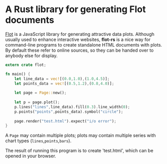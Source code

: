 # A Rust library for generating Flot documents

[Flot](http://www.flotcharts.org/) is a JavaScript library for generating
attractive data plots.  Although usually used to enhance interactive
websites, **flot-rs** is a nice way for command-line programs to create
standalone HTML documents with plots. By default these refer to online
sources, so they can be handed over to anybody else for display.

```rust
extern crate flot;

fn main() {
    let line_data = vec![(0.0,1.0),(1.0,4.5)];
    let points_data = vec![(0.5,1.2),(0.8,4.0)];
 
    let page = Page::new();
    
    let p = page.plot();
    p.lines("lines",line_data).fill(0.3).line_width(0);
    p.points("points",points_data).symbol("circle");
    
    page.render("test.html").expect("i/o error");
}

```

A `Page` may contain multiple plots; plots may contain multiple
series with chart types (`lines`,`points`,`bars`).

The result of running this program is to create 'test.html', which
can be opened in your browser.

